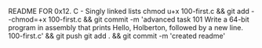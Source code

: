 README FOR 0x12. C - Singly linked lists
chmod u+x 100-first.c && git add --chmod=+x 100-first.c && git commit -m 'advanced task 101 Write a 64-bit program in assembly that prints Hello, Holberton, followed by a new line. 100-first.c' && git push
git add . && git commit -m 'created readme'